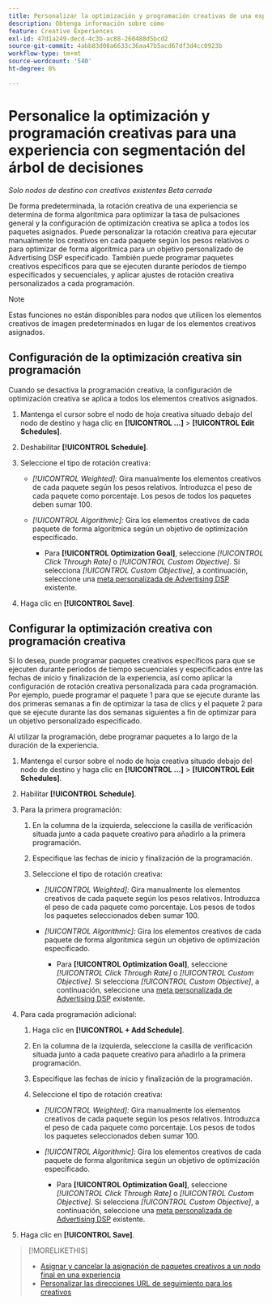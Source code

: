 ```yaml
---
title: Personalizar la optimización y programación creativas de una experiencia
description: Obtenga información sobre cómo
feature: Creative Experiences
exl-id: 47d1a249-decd-4c3b-ac88-260488d5bcd2
source-git-commit: 4abb83d08a6633c36aa47b5acd67df3d4cc0923b
workflow-type: tm+mt
source-wordcount: '540'
ht-degree: 0%

---
```


# Personalice la optimización y programación creativas para una experiencia con segmentación del árbol de decisiones

*Solo nodos de destino con creativos existentes*
*Beta cerrada*

De forma predeterminada, la rotación creativa de una experiencia se determina de forma algorítmica para optimizar la tasa de pulsaciones general y la configuración de optimización creativa se aplica a todos los paquetes asignados. Puede personalizar la rotación creativa para ejecutar manualmente los creativos en cada paquete según los pesos relativos o para optimizar de forma algorítmica para un objetivo personalizado de Advertising DSP especificado. También puede programar paquetes creativos específicos para que se ejecuten durante períodos de tiempo especificados y secuenciales, y aplicar ajustes de rotación creativa personalizados a cada programación.

>[!NOTE]
>
>Estas funciones no están disponibles para nodos que utilicen los elementos creativos de imagen predeterminados en lugar de los elementos creativos asignados.

## Configuración de la optimización creativa sin programación

Cuando se desactiva la programación creativa, la configuración de optimización creativa se aplica a todos los elementos creativos asignados.

1. Mantenga el cursor sobre el nodo de hoja creativa situado debajo del nodo de destino y haga clic en **[!UICONTROL ...]** > **[!UICONTROL Edit Schedules]**.

1. Deshabilitar **[!UICONTROL Schedule]**.

1. Seleccione el tipo de rotación creativa:

   * *[!UICONTROL Weighted]:* Gira manualmente los elementos creativos de cada paquete según los pesos relativos. Introduzca el peso de cada paquete como porcentaje. Los pesos de todos los paquetes deben sumar 100.

   * *[!UICONTROL Algorithmic]:* Gira los elementos creativos de cada paquete de forma algorítmica según un objetivo de optimización especificado.

      * Para **[!UICONTROL Optimization Goal]**, seleccione *[!UICONTROL Click Through Rate]* o *[!UICONTROL Custom Objective]*.  Si selecciona *[!UICONTROL Custom Objective]*, a continuación, seleccione una [meta personalizada de Advertising DSP](/help/dsp/optimization/custom-goal.md) existente.

1. Haga clic en **[!UICONTROL Save]**.

## Configurar la optimización creativa con programación creativa

Si lo desea, puede programar paquetes creativos específicos para que se ejecuten durante períodos de tiempo secuenciales y especificados entre las fechas de inicio y finalización de la experiencia, así como aplicar la configuración de rotación creativa personalizada para cada programación. Por ejemplo, puede programar el paquete 1 para que se ejecute durante las dos primeras semanas a fin de optimizar la tasa de clics y el paquete 2 para que se ejecute durante las dos semanas siguientes a fin de optimizar para un objetivo personalizado especificado.

Al utilizar la programación, debe programar paquetes a lo largo de la duración de la experiencia.

1. Mantenga el cursor sobre el nodo de hoja creativa situado debajo del nodo de destino y haga clic en **[!UICONTROL ...]** > **[!UICONTROL Edit Schedules]**.

1. Habilitar **[!UICONTROL Schedule]**.

1. Para la primera programación:

   1. En la columna de la izquierda, seleccione la casilla de verificación situada junto a cada paquete creativo para añadirlo a la primera programación.

   1. Especifique las fechas de inicio y finalización de la programación.

   1. Seleccione el tipo de rotación creativa:

      * *[!UICONTROL Weighted]:* Gira manualmente los elementos creativos de cada paquete según los pesos relativos. Introduzca el peso de cada paquete como porcentaje. Los pesos de todos los paquetes seleccionados deben sumar 100.

      * *[!UICONTROL Algorithmic]:* Gira los elementos creativos de cada paquete de forma algorítmica según un objetivo de optimización especificado.

         * Para **[!UICONTROL Optimization Goal]**, seleccione *[!UICONTROL Click Through Rate]* o *[!UICONTROL Custom Objective]*.  Si selecciona *[!UICONTROL Custom Objective]*, a continuación, seleccione una [meta personalizada de Advertising DSP](/help/dsp/optimization/custom-goal.md) existente.

1. Para cada programación adicional:

   1. Haga clic en **[!UICONTROL + Add Schedule]**.

   1. En la columna de la izquierda, seleccione la casilla de verificación situada junto a cada paquete creativo para añadirlo a la primera programación.

   1. Especifique las fechas de inicio y finalización de la programación.

   1. Seleccione el tipo de rotación creativa:

      * *[!UICONTROL Weighted]:* Gira manualmente los elementos creativos de cada paquete según los pesos relativos. Introduzca el peso de cada paquete como porcentaje. Los pesos de todos los paquetes seleccionados deben sumar 100.

      * *[!UICONTROL Algorithmic]:* Gira los elementos creativos de cada paquete de forma algorítmica según un objetivo de optimización especificado.

         * Para **[!UICONTROL Optimization Goal]**, seleccione *[!UICONTROL Click Through Rate]* o *[!UICONTROL Custom Objective]*.  Si selecciona *[!UICONTROL Custom Objective]*, a continuación, seleccione una [meta personalizada de Advertising DSP](/help/dsp/optimization/custom-goal.md) existente.

1. Haga clic en **[!UICONTROL Save]**.

>[!MORELIKETHIS]
>
>* [Asignar y cancelar la asignación de paquetes creativos a un nodo final en una experiencia](/help/creative/experiences/experience-assign-creative-bundles.md)
>* [Personalizar las direcciones URL de seguimiento para los creativos](/help/creative/experiences/experience-tracking-urls-targeting.md)
